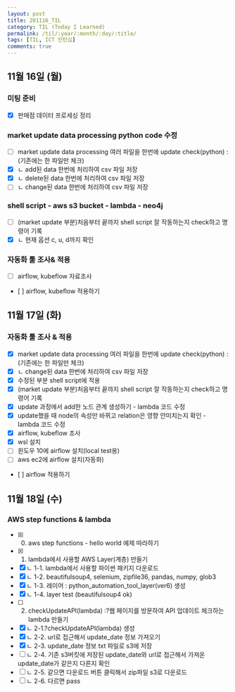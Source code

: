 ```yaml
---
layout: post
title: 201116_TIL
category: TIL (Today I Learned)
permalink: /til/:year/:month/:day/:title/
tags: [TIL, ICT 인턴십]
comments: true
---
```

## 11월 16일 (월)
### 미팅 준비
- [x] 판매점 데이터 프로세싱 정리

### market update data processing python code 수정
- [ ] market update data processing 여러 파일을 한번에 update check(python) : (기존에는 한 파일만 체크)
- [x] ㄴ add된 data 한번에 처리하여 csv 파일 저장
- [x] ㄴ delete된 data 한번에 처리하여 csv 파일 저장
- [ ] ㄴ change된 data 한번에 처리하여 csv 파일 저장

### shell script - aws s3 bucket - lambda - neo4j
- [ ] (market update 부분)처음부터 끝까지 shell script 잘 작동하는지 check하고 명령어 기록
- [x] ㄴ 현재 옵션 c, u, d까지 확인

### 자동화 툴 조사& 적용
- [ ] airflow, kubeflow 자료조사
- [ ] airflow, kubeflow 적용하기

## 11월 17일 (화)
### 자동화 툴 조사 & 적용
- [x] market update data processing 여러 파일을 한번에 update check(python) : (기존에는 한 파일만 체크)
- [x] ㄴ change된 data 한번에 처리하여 csv 파일 저장
- [x] 수정된 부분 shell script에 적용
- [x] (market update 부분)처음부터 끝까지 shell script 잘 작동하는지 check하고 명령어 기록
- [x] update 과정에서 add한 노드 관계 생성하기 - lambda 코드 수정
- [x] update했을 때 node의 속성만 바뀌고 relation은 영향 안미치는지 확인 - lambda 코드 수정
- [x] airflow, kubeflow 조사
- [x] wsl 설치
- [ ] 윈도우 10에 airflow 설치(local test용)
- [ ] aws ec2에 airflow 설치(자동화)
- [ ] airflow 적용하기

## 11월 18일 (수)
### AWS step functions & lambda
- [x] 0. aws step functions - hello world 예제 따라하기
- [x] 1. lambda에서 사용할 AWS Layer(계층) 만들기
- [x] ㄴ 1-1. lambda에서 사용할 파이썬 패키지 다운로드
- [x] ㄴ 1-2. beautifulsoup4, selenium, zipfile36, pandas, numpy, glob3
- [x] ㄴ 1-3. 레이어 : python_automation_tool_layer(ver6) 생성
- [x] ㄴ 1-4. layer test (beautifulsoup4 ok)
- [ ] 2. checkUpdateAPI(lambda) :?웹 페이지를 방문하여 API 업데이트 체크하는 lambda 만들기
- [x] ㄴ 2-1.?checkUpdateAPI(lambda) 생성
- [x] ㄴ 2-2. url로 접근해서 update_date 정보 가져오기
- [x] ㄴ 2-3. update_date 정보 txt 파일로 s3에 저장
- [ ] ㄴ 2-4. 기존 s3버킷에 저장된 update_date와 url로 접근해서 가져온 update_date가 같은지 다른지 확인
- [ ] ㄴ 2-5. 같으면 다운로드 버튼 클릭해서 zip파일 s3로 다운로드
- [ ] ㄴ 2-6. 다르면 pass
